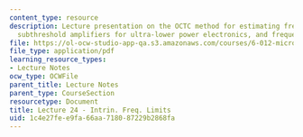 ```yaml
---
content_type: resource
description: Lecture presentation on the OCTC method for estimating frequency response,
  subthreshold amplifiers for ultra-lower power electronics, and frequency performance.
file: https://ol-ocw-studio-app-qa.s3.amazonaws.com/courses/6-012-microelectronic-devices-and-circuits-fall-2009/1c4e27fee9fa66aa718087229b2868fa_MIT6_012F09_lec24.pdf
file_type: application/pdf
learning_resource_types:
- Lecture Notes
ocw_type: OCWFile
parent_title: Lecture Notes
parent_type: CourseSection
resourcetype: Document
title: Lecture 24 - Intrin. Freq. Limits
uid: 1c4e27fe-e9fa-66aa-7180-87229b2868fa
---
```

